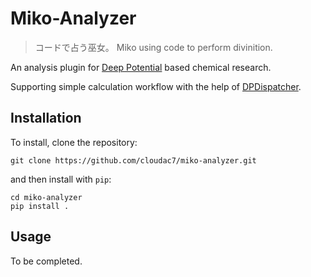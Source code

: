 # Miko-Analyzer

> コードで占う巫女。
> Miko using code to perform divinition.

An analysis plugin for [Deep Potential](https://github.com/deepmodeling/deepmd-kit) based chemical research.

Supporting simple calculation workflow with the help of [DPDispatcher](https://github.com/deepmodeling/dpdispatcher).

## Installation

To install, clone the repository:

```
git clone https://github.com/cloudac7/miko-analyzer.git
```

and then install with `pip`:

```
cd miko-analyzer
pip install .
```

## Usage

To be completed.
